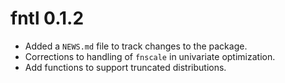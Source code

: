 # fntl 0.1.2

- Added a `NEWS.md` file to track changes to the package.
- Corrections to handling of `fnscale` in univariate optimization.
- Add functions to support truncated distributions.
